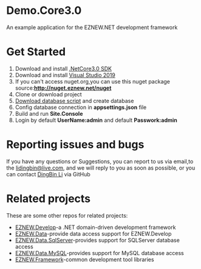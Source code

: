 # Demo.Core3.0

An example application for the EZNEW.NET development framework

# Get Started

1. Download and install [.NetCore3.0 SDK](https://dotnet.microsoft.com/download/dotnet-core/3.0)
2. Download and install [Visual Studio 2019](https://visualstudio.microsoft.com/zh-hans/downloads/)
3. If you can't access nuget.org,you can use this nuget package source:<b>http://nuget.eznew.net/nuget</b>
3. Clone or download project
4. [Download database script](https://github.com/eznew-net/Demo.File/tree/master/DataBase) and create database
5. Config database connection in <b>appsettings.json</b> file
6. Build and run <b>Site.Console</b> 
7. Login by default <b>UserName:admin</b> and default <b>Passwork:admin</b>

# Reporting issues and bugs

If you have any questions or Suggestions, you can report to us via email,to the lidingbin@live.com, and we will reply to you as soon as possible, or you can contact [DingBin Li](https://github.com/lidingbin) via GitHub

# Related projects

These are some other repos for related projects:

  * [EZNEW.Develop](https://github.com/eznew-net/EZNEW.Develop)-a .NET domain-driven development framework
  * [EZNEW.Data](https://github.com/eznew-net/EZNEW.Data)-provide data access support for EZNEW.Develop
  * [EZNEW.Data.SqlServer](https://github.com/eznew-net/EZNEW.Data.SqlServer)-provides support for SQLServer database access
  * [EZNEW.Data.MySQL](https://github.com/eznew-net/EZNEW.Data.MySQL)-provides support for MySQL database access
  * [EZNEW.Framework](https://github.com/eznew-net/EZNEW.Framework)-common development tool libraries
